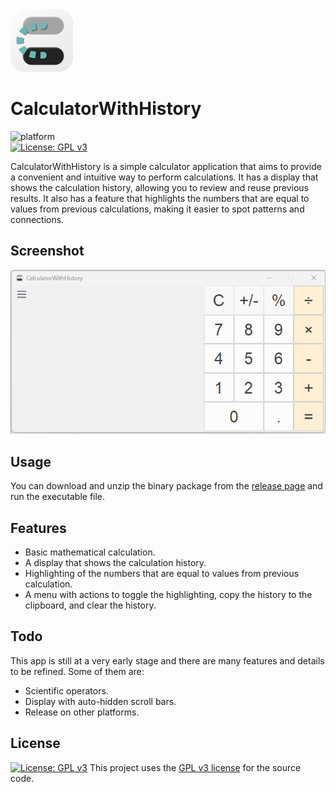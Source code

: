 <img src="resource/app_icon.png" width="100">

# CalculatorWithHistory
![platform](https://img.shields.io/badge/Win-platform-brightgreen?logo=windows&logoColor=c8c8c8&logoWidth=12)  
[![License: GPL v3](https://img.shields.io/badge/License-GPLv3-blue.svg)](https://www.gnu.org/licenses/gpl-3.0)

CalculatorWithHistory is a simple calculator application that aims to provide a convenient and intuitive way to perform calculations. It has a display that shows the calculation history, allowing you to review and reuse previous results. It also has a feature that highlights the numbers that are equal to values from previous calculations, making it easier to spot patterns and connections.


## Screenshot
![demo](doc/demo.gif)

## Usage
You can download and unzip the binary package from the [release page](https://github.com/wenjie23/CalculatorWithHistory/releases) and run the executable file.

## Features

- Basic mathematical calculation.
- A display that shows the calculation history.
- Highlighting of the numbers that are equal to values from previous calculation.
- A menu with actions to toggle the highlighting, copy the history to the clipboard, and clear the history.

## Todo

This app is still at a very early stage and there are many features and details to be refined. Some of them are:

- Scientific operators.
- Display with auto-hidden scroll bars.
- Release on other platforms.

## License

[![License: GPL v3](https://img.shields.io/badge/License-GPLv3-blue.svg)](https://www.gnu.org/licenses/gpl-3.0)
This project uses the [GPL v3 license](https://www.gnu.org/licenses/gpl-3.0.html) for the source code.

